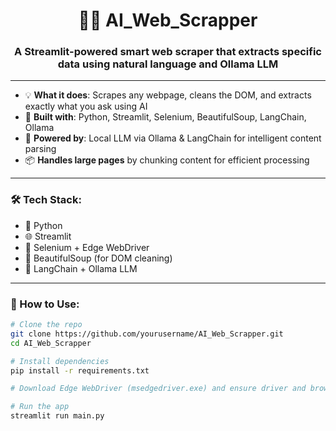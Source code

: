 <h1 align="center">👨‍💻 AI_Web_Scrapper</h1>
<h3 align="center">A Streamlit-powered smart web scraper that extracts specific data using natural language and Ollama LLM</h3>

---

- 💡 **What it does**: Scrapes any webpage, cleans the DOM, and extracts exactly what you ask using AI  
- 🔧 **Built with**: Python, Streamlit, Selenium, BeautifulSoup, LangChain, Ollama  
- 🧠 **Powered by**: Local LLM via Ollama & LangChain for intelligent content parsing  
- 📦 **Handles large pages** by chunking content for efficient processing  

---

<h3 align="left">🛠️ Tech Stack:</h3>

- 🐍 Python  
- 🌐 Streamlit  
- 🤖 Selenium + Edge WebDriver  
- 🧹 BeautifulSoup (for DOM cleaning)  
- 🧠 LangChain + Ollama LLM  

---

<h3 align="left">🚀 How to Use:</h3>

```bash
# Clone the repo
git clone https://github.com/yourusername/AI_Web_Scrapper.git
cd AI_Web_Scrapper

# Install dependencies
pip install -r requirements.txt

# Download Edge WebDriver (msedgedriver.exe) and ensure driver and brower have same version

# Run the app
streamlit run main.py
